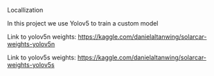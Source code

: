 Locallization

In this project we use Yolov5 to train a custom model

Link to yolov5n weights: https://kaggle.com/danielaltanwing/solarcar-weights-yolov5n 

Link to yolov5s weights: https://kaggle.com/danielaltanwing/solarcar-weights-yolov5s
